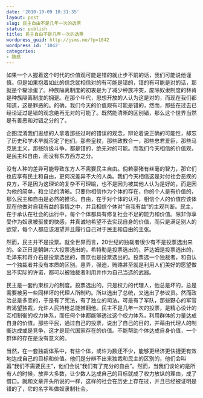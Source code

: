 ```yaml
---
date: '2010-10-09 10:31:35'
layout: post
slug: 民主自由不是几年一次的选票
status: publish
title: 民主自由不是几年一次的选票
wordpress_guid: http://jsms.me/?p=1042
wordpress_id: '1042'
categories:
- 随感
---
```


如果一个人握着这个时代的价值观可能是错的就止步不前的话，我们可能说他谨慎。但是如果抱着如此的信念就相信对的有可能是错的，错的有可能是对的话，那就是个糊涂蛋了。种族隔离制度的初衷是为了减少种族冲突，废除奴隶制度的林肯是种族隔离制度的拥趸。在那个年代，思想开放的人认为这是对的，而现在我们都知道，这是罪恶的。的确，我们今天的价值观有可能是错的，然而，那些在过去已经论证过是错的观念绝再无对的可能了。既然能清晰的区别错，那么这个世界当然是有善恶和对错之分的了。

企图混淆我们思想的人拿着那些过时的错误的观念，辩论着说正确的可能性，却忘了历史和学术早就否定了他们。那些皇权，那些政教合一，那些忠君爱臣，那些马克思主义，那些阶级斗争，都是错的，绝无对的可能。而我们今天相信的价值观，是民主和自由，而没有东方西方之分。

没有人种的差异可能导致东方人不需要民主自由。倘若豪猪有丝毫的智力，那它们也应享有民主和自由，更何况差异不大的人类。我们今天相信这是对付社会恶疾的良方，不是因为这理论的复杂不可理喻，也不是因为被其他人认为是好的，而是因为他的简单，和立论的清晰。只要你相信作为个体的存在，你的个人是有价值的，那么民主和自由是必然的推论。自由，在于对个体的认可，相信个人的价值应该体现在他做对自我有益的事情之中，并且相信个体对“自我有益”的主观判断。民主，在于承认在社会的运行中，每个个体都具有修复社会不足的能力和价值。除非你享受作为奴隶被驱使的快感，并真诚地希望不去实现自身的价值，而只是满足别人的欲望，每个人都应该渴望并且履行自己对于民主和自由的主张。

然而，民主并不是投票。就全世界而言，20世纪的独裁者很少有不是投票选出来的。金正日是朝鲜六大投票选出的，希特勒是投票选出的，萨达姆是投票选出的，毛泽东和蒋介石是投票选出的，普京也是投票选出的。投票选一个独裁者，和自认一个独裁者并没有本质的区别。愚弄，强迫，贿赂甚至就是利用人们美好的愿望做出不实际的许诺，都可以被独裁者利用并作为自己当选的武器。

民主是一套约束权力的制度。投票选出的，只是权力的代理人，他总是坏的，总是需要被另一些同样坏的代理人所制约。所以选出了总统，又选出了参议员。然而政治总是多变的，于是有了宪法，有了独立的司法。可是有了军队，那些野心的军官若渴望独裁，允许人民持枪总能推翻他。民主不是几年一次的投票，是精心设计的互相制衡的权力体系，而任何个体都能够透过这个权力体系，利用群体的力量达成自身的价值。那些平民，通过自己的投票，说出了自己的目的，并藉由代理人的制衡达成或是竞争，这才是现代国家存在的价值。不能帮助个体达成自身价值，一个群体的存在是没有意义的。

当然，在一套独裁体系中，有些个体，或许为数还不少，能够更经济更快捷更有效地达成自己的目标和价值。他们是分辨不出来独裁和民主的区别的，他们会叫嚣“我们不需要民主”，他们会说“我们有了充分的自由”。然而，当我们谈论的是所有人的时候，放弃大多数，让少数人达成自己的目标就成了权力放纵的理由，成了借口。就和文章开头所说的一样，这样的社会在历史上存在过，并且已经被证明是错的了，它的名字叫做奴隶制社会。
